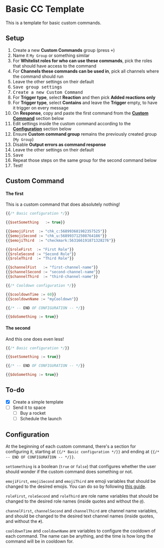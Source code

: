# Basic CC Template

This is a template for basic custom commands.

## Setup

1. Create a new **Custom Commands** group (press <kbd><samp>+</samp></kbd>)
1. Name it `My Group` or something similar
1. For **Whitelist roles for who can use these commands**, pick the roles that should have access to the command
1. For **Channels these commands can be used in**, pick all channels where the command should run
1. Leave the other settings on their default
1. <kbd><samp>Save group settings</samp></kbd>
1. <kbd><samp>Create a new Custom Command</samp></kbd>
1. For **Trigger type**, select **Reaction** and then pick **Added reactions only**
1. For **Trigger type**, select **Contains** and leave the **Trigger** empty, to have it trigger on every message
1. On **Response**, copy and paste the first command from the [**Custom Command**](#Custom-Command) section below
1. Edit settings inside the custom command according to the [**Configuration**](#Configuration) section below
1. Ensure **Custom command group** remains the previously created group (`My Group`)
1. Disable **Output errors as command response**
1. Leave the other settings on their default
1. <kbd><samp>Save</samp></kbd>
1. Repeat those steps on the same group for the second command below
1. Test!

## Custom Command

#### The first

This is a custom command that does absolutely nothing!

```js
{{/* Basic configuration */}}

{{$setSomething   := true}}

{{$emojiFirst  := "chk_c:568993681982357525"}}
{{$emojiSecond := "chk_u:568993712508764186"}}
{{$emojiThird  := "checkmark:563166191871328276"}}

{{$roleFirst  := "First Role"}}
{{$roleSecond := "Second Role"}}
{{$roleThird  := "Third Role"}}

{{$channelFist   := "first-channel-name"}}
{{$channelSecond := "second-channel-name"}}
{{$channelThird  := "third-channel-name"}}

{{/* Cooldown configuration */}}

{{$cooldownTime := 60}}
{{$cooldownName := "myCooldown"}}

{{/* -- END OF CONFIGURATION -- */}}

{{$doSomething := true}}
```

#### The second

And this one does even less!

```js
{{/* Basic configuration */}}

{{$setSomething := true}}

{{/* -- END OF CONFIGURATION -- */}}

{{$doSomething := true}}
```

## To-do

- [x] Create a simple template
- [ ] Send it to space
  - [ ] Buy a rocket
  - [ ] Schedule the launch

## Configuration

At the beginning of each custom command, there's a section for configuring it, starting at `{{/* Basic configuration */}}` and ending at `{{/* -- END OF CONFIGURATION -- */}}`.

`setSomething` is a boolean (`true` or `false`) that configures whether the user should wonder if the custom command does something or not.

`emojiFirst`, `emojiSecond` and `emojiThird` are emoji variables that should be changed to the desired emojis. You can do so by following [this guide](/emoji-instructions.md).

`roleFirst`, `roleSecond` and `roleThird` are role name variables that should be changed to the desired role names (inside quotes and without the `@`).

`channelFirst`, `channelSecond` and `channelThird` are channel name variables, and should be changed to the desired text channel names (inside quotes, and without the `#`).

`cooldownTime` and `cooldownName` are variables to configure the cooldown of each command. The name can be anything, and the time is how long the command will be in cooldown for.
